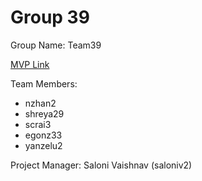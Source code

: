 # Group 39
Group Name: Team39

[MVP Link](http://cs196.cs.illinois.edu)

Team Members:
- nzhan2
- shreya29
- scrai3
- egonz33
- yanzelu2


Project Manager: Saloni Vaishnav (saloniv2)
